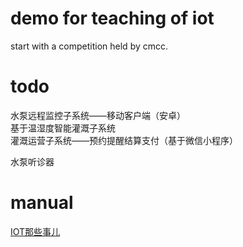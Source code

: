 # demo for teaching of iot

start with a competition held by cmcc.

# todo

水泵远程监控子系统——移动客户端（安卓）  
基于温湿度智能灌溉子系统  
灌溉运营子系统——预约提醒结算支付（基于微信小程序）  

水泵听诊器

# manual
[IOT那些事儿](https://github.com/nagexiucai/manuscripts/blob/master/IOT%E9%82%A3%E4%BA%9B%E4%BA%8B%E5%84%BF.md "IOT By 那个秀才")
